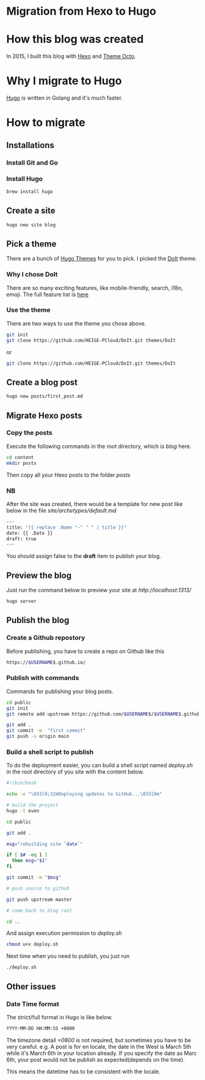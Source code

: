 # Migration from Hexo to Hugo


# How this blog was created

In 2015, I built this blog with [Hexo](https://hexo.io/) and [Theme Octo](https://github.com/jbreckmckye/hexo-theme-octo).

# Why I migrate to Hugo

[Hugo](https://gohugo.io/) is written in Golang and it's much faster.

# How to migrate

## Installations

### Install Git and Go

### Install Hugo

``` bash
brew install hugo
```

## Create a site

``` bash
hugo new site blog
```

## Pick a theme

There are a bunch of [Hugo Themes](https://themes.gohugo.io/) for you to pick. I picked the [DoIt](https://themes.gohugo.io/themes/doit/) theme.

### Why I chose DoIt

There are so many exciting features, like mobile-friendly, search, i18n, emoji. The full feature list is [here](https://github.com/HEIGE-PCloud/DoIt#why-choose-doit)

### Use the theme

There are two ways to use the theme you chose above.

``` bash
git init
git clone https://github.com/HEIGE-PCloud/DoIt.git themes/DoIt
```

or 

``` bash
git clone https://github.com/HEIGE-PCloud/DoIt.git themes/DoIt
```

## Create a blog post

``` bash
hugo new posts/first_post.md
```

## Migrate Hexo posts

### Copy the posts

Execute the following commands in the root directory, which is *blog* here.

``` bash
cd content
mkdir posts
```
Then copy all your Hexo posts to the folder *posts*

### NB

After the site was created, there would be a template for new post like below in the file *$site$/archetypes/default.md*

``` bash
---
title: "{{ replace .Name "-" " " | title }}"
date: {{ .Date }}
draft: true
---
```

You should assign false to the **draft** item to publish your blog.


## Preview the blog
Just run the command below to preview your site at *http://localhost:1313/*

``` bash
hugo server
```

## Publish the blog

### Create a Github repostory

Before publishing, you have to create a repo on Github like this

``` bash
https://$USERNAME$.github.io/
```

### Publish with commands

Commands for publishing your blog posts.

``` bash
cd public
git init
git remote add upstream https://github.com/$USERNAME$/$USERNAME$.github.io.git

git add .
git commit -m  "first commit"
git push -u origin main
```

### Build a shell script to publish

To do the deployment easier, you can build a shell script named *deploy.sh* in the root directory of you site with the content below.

``` bash
#!/bin/bash

echo -e "\033[0;32mDeploying updates to GitHub...\033[0m"

# build the project
hugo -t even

cd public

git add .

msg="rebuilding site `date`"

if [ $# -eq 1 ]
  then msg="$1"
fi

git commit -m "$msg"

# push source to github

git push upstream master

# come back to blog root

cd ..
```

And assign execution permission to *deploy.sh*

``` bash
chmod u+x deploy.sh
```

Next time when you need to publish, you just run

``` bash
./deploy.sh
```

## Other issues

### Date Time format

The strict/full format in Hugo is like below.

``` bash
YYYY-MM-DD HH:MM:SS +0800
```
The timezone detail *+0800* is not required, but sometimes you have to be very careful. e.g. A post is for en locale, the date in the West is March 5th while it's March 6th in your location already. If you specify the date as Marc 6th, your post would not be publish as expected(depends on the time).

This means the datetime has to be consistent with the locale.


